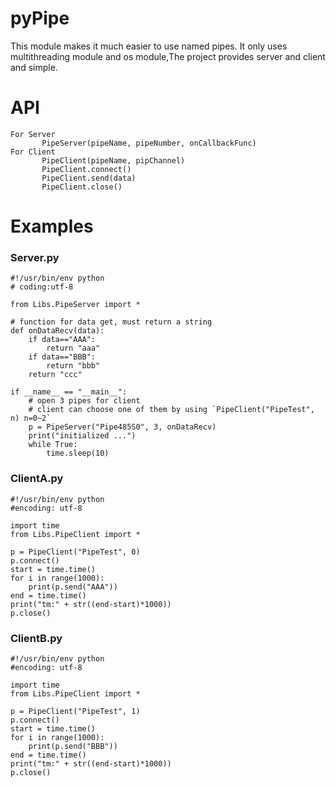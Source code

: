 # pyPipe

This module makes it much easier to use named pipes. It only uses multithreading module and os module,The project provides server and client and simple.


# API
```
For Server 
       PipeServer(pipeName, pipeNumber, onCallbackFunc)
For Client
       PipeClient(pipeName, pipChannel)
       PipeClient.connect()
       PipeClient.send(data)
       PipeClient.close()
```
# Examples

### Server.py
```
#!/usr/bin/env python
# coding:utf-8

from Libs.PipeServer import *

# function for data get, must return a string
def onDataRecv(data):
    if data=="AAA":
        return "aaa"
    if data=="BBB":
        return "bbb"
    return "ccc"

if __name__ == "__main__":
    # open 3 pipes for client
    # client can choose one of them by using `PipeClient("PipeTest", n) n=0~2`
    p = PipeServer("Pipe485S0", 3, onDataRecv)
    print("initialized ...")
    while True:
        time.sleep(10)
```

### ClientA.py
```
#!/usr/bin/env python
#encoding: utf-8

import time
from Libs.PipeClient import *

p = PipeClient("PipeTest", 0)
p.connect()
start = time.time()
for i in range(1000):
    print(p.send("AAA"))
end = time.time()
print("tm:" + str((end-start)*1000))
p.close()
```



### ClientB.py
```
#!/usr/bin/env python
#encoding: utf-8

import time
from Libs.PipeClient import *

p = PipeClient("PipeTest", 1)
p.connect()
start = time.time()
for i in range(1000):
    print(p.send("BBB"))
end = time.time()
print("tm:" + str((end-start)*1000))
p.close()
```
